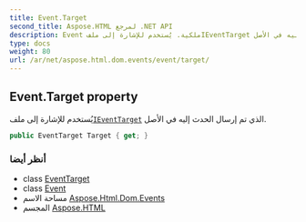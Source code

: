 ```yaml
---
title: Event.Target
second_title: Aspose.HTML لمرجع .NET API
description: Event ملكية. يُستخدم للإشارة إلى ملفIEventTarget الذي تم إرسال الحدث إليه في الأصل.
type: docs
weight: 80
url: /ar/net/aspose.html.dom.events/event/target/
---
```

## Event.Target property

يُستخدم للإشارة إلى ملف[`IEventTarget`](../../ieventtarget/) الذي تم إرسال الحدث إليه في الأصل.

```csharp
public EventTarget Target { get; }
```

### أنظر أيضا

* class [EventTarget](../../../aspose.html.dom/eventtarget/)
* class [Event](../)
* مساحة الاسم [Aspose.Html.Dom.Events](../../event/)
* المجسم [Aspose.HTML](../../../)



